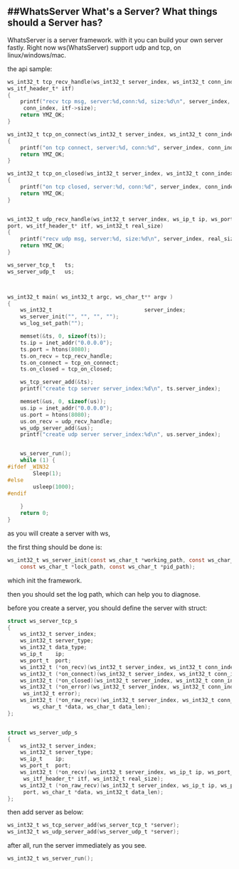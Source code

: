 ##WhatsServer
What's a Server?
What things should a Server has?
----------------------------
WhatsServer is a server framework. with it you can build your own server fastly.
Right now ws(WhatsServer) support udp and tcp, on linux/windows/mac.

the api sample:
```c
ws_int32_t tcp_recv_handle(ws_int32_t server_index, ws_int32_t conn_index, 
ws_itf_header_t* itf)
{
    printf("recv tcp msg, server:%d,conn:%d, size:%d\n", server_index,
     conn_index, itf->size);
    return YMZ_OK;
}

ws_int32_t tcp_on_connect(ws_int32_t server_index, ws_int32_t conn_index)
{
    printf("on tcp connect, server:%d, conn:%d", server_index, conn_index);
    return YMZ_OK;
}

ws_int32_t tcp_on_closed(ws_int32_t server_index, ws_int32_t conn_index)
{
    printf("on tcp closed, server:%d, conn:%d", server_index, conn_index);
    return YMZ_OK;
}


ws_int32_t udp_recv_handle(ws_int32_t server_index, ws_ip_t ip, ws_port_t 
port, ws_itf_header_t* itf, ws_int32_t real_size)
{
    printf("recv udp msg, server:%d, size:%d\n", server_index, real_size);
    return YMZ_OK;
}

ws_server_tcp_t   ts;
ws_server_udp_t   us;



ws_int32_t main( ws_int32_t argc, ws_char_t** argv )
{
    ws_int32_t                             server_index;
    ws_server_init("", "", "", "");
    ws_log_set_path("");

    memset(&ts, 0, sizeof(ts));
    ts.ip = inet_addr("0.0.0.0");
    ts.port = htons(8080);
    ts.on_recv = tcp_recv_handle;
    ts.on_connect = tcp_on_connect;
    ts.on_closed = tcp_on_closed;

    ws_tcp_server_add(&ts);
    printf("create tcp server server_index:%d\n", ts.server_index);

    memset(&us, 0, sizeof(us));
    us.ip = inet_addr("0.0.0.0");
    us.port = htons(8080);
    us.on_recv = udp_recv_handle;
    ws_udp_server_add(&us);
    printf("create udp server server_index:%d\n", us.server_index);


    ws_server_run();
    while (1) {
#ifdef _WIN32
        Sleep(1);
#else
        usleep(1000);
#endif
        
    }
    return 0;
}

```
as you will create a server with ws,

the first thing should be done is:
```c
ws_int32_t ws_server_init(const ws_char_t *working_path, const ws_char_t *log_path,
    const ws_char_t *lock_path, const ws_char_t *pid_path);
```
which init the framework.

then you should set the log path, which can help you to diagnose. 

before you create a server, you should define the server with struct:
```c
struct ws_server_tcp_s
{
    ws_int32_t server_index;
    ws_int32_t server_type;
    ws_int32_t data_type;
    ws_ip_t    ip;
    ws_port_t  port;
    ws_int32_t (*on_recv)(ws_int32_t server_index, ws_int32_t conn_index, ws_itf_header_t* itf);
    ws_int32_t (*on_connect)(ws_int32_t server_index, ws_int32_t conn_index);
    ws_int32_t (*on_closed)(ws_int32_t server_index, ws_int32_t conn_index);
    ws_int32_t (*on_error)(ws_int32_t server_index, ws_int32_t conn_index,
     ws_int32_t error);
    ws_int32_t (*on_raw_recv)(ws_int32_t server_index, ws_int32_t conn_index, 
        ws_char_t *data, ws_char_t data_len);
};


struct ws_server_udp_s
{
    ws_int32_t server_index;
    ws_int32_t server_type;
    ws_ip_t    ip;
    ws_port_t  port;
    ws_int32_t (*on_recv)(ws_int32_t server_index, ws_ip_t ip, ws_port_t port,
     ws_itf_header_t* itf, ws_int32_t real_size);
    ws_int32_t (*on_raw_recv)(ws_int32_t server_index, ws_ip_t ip, ws_port_t
     port, ws_char_t *data, ws_int32_t data_len);
};

``` 


then add server as below:

```c
ws_int32_t ws_tcp_server_add(ws_server_tcp_t *server);
ws_int32_t ws_udp_server_add(ws_server_udp_t *server);
```

after all, run the server immediately as you see.
```c
ws_int32_t ws_server_run();
```

